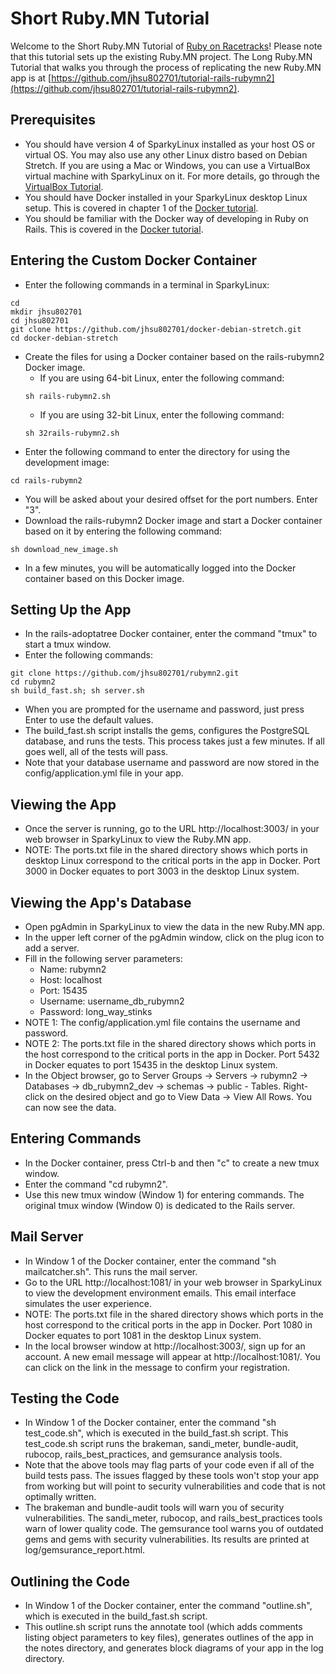 # Short Ruby.MN Tutorial

Welcome to the Short Ruby.MN Tutorial of [Ruby on Racetracks](http://www.rubyonracetracks.com/)!  Please note that this tutorial sets up the existing Ruby.MN project.  The Long Ruby.MN Tutorial that walks you through the process of replicating the new Ruby.MN app is at [https://github.com/jhsu802701/tutorial-rails-rubymn2](https://github.com/jhsu802701/tutorial-rails-rubymn2).

## Prerequisites
* You should have version 4 of SparkyLinux installed as your host OS or virtual OS. You may also use any other Linux distro based on Debian Stretch.  If you are using a Mac or Windows, you can use a VirtualBox virtual machine with SparkyLinux on it. For more details, go through the [VirtualBox Tutorial](https://github.com/jhsu802701/tutorial-virtualbox).
* You should have Docker installed in your SparkyLinux desktop Linux setup.  This is covered in chapter 1 of the [Docker tutorial](https://github.com/jhsu802701/tutorial-docker-stretch).
* You should be familiar with the Docker way of developing in Ruby on Rails.  This is covered in the [Docker tutorial](https://github.com/jhsu802701/tutorial-docker-stretch).

## Entering the Custom Docker Container
* Enter the following commands in a terminal in SparkyLinux:
```
cd
mkdir jhsu802701
cd jhsu802701
git clone https://github.com/jhsu802701/docker-debian-stretch.git
cd docker-debian-stretch
```
* Create the files for using a Docker container based on the rails-rubymn2 Docker image.
  * If you are using 64-bit Linux, enter the following command:
  ```
  sh rails-rubymn2.sh
  ```
  * If you are using 32-bit Linux, enter the following command:
  ```
  sh 32rails-rubymn2.sh
  ```
* Enter the following command to enter the directory for using the development image:
```
cd rails-rubymn2
```
* You will be asked about your desired offset for the port numbers. Enter "3".
* Download the rails-rubymn2 Docker image and start a Docker container based on it by entering the following command:
```
sh download_new_image.sh
```
* In a few minutes, you will be automatically logged into the Docker container based on this Docker image.

## Setting Up the App
* In the rails-adoptatree Docker container, enter the command "tmux" to start a tmux window.
* Enter the following commands:
```
git clone https://github.com/jhsu802701/rubymn2.git
cd rubymn2
sh build_fast.sh; sh server.sh
```
* When you are prompted for the username and password, just press Enter to use the default values.  
* The build_fast.sh script installs the gems, configures the PostgreSQL database, and runs the tests. This process takes just a few minutes. If all goes well, all of the tests will pass.
* Note that your database username and password are now stored in the config/application.yml file in your app.

## Viewing the App
* Once the server is running, go to the URL http://localhost:3003/ in your web browser in SparkyLinux to view the Ruby.MN app.
* NOTE: The ports.txt file in the shared directory shows which ports in desktop Linux correspond to the critical ports in the app in Docker.  Port 3000 in Docker equates to port 3003 in the desktop Linux system.

## Viewing the App's Database
* Open pgAdmin in SparkyLinux to view the data in the new Ruby.MN app.
* In the upper left corner of the pgAdmin window, click on the plug icon to add a server.
* Fill in the following server parameters:
  * Name: rubymn2
  * Host: localhost
  * Port: 15435
  * Username: username_db_rubymn2
  * Password: long_way_stinks
* NOTE 1: The config/application.yml file contains the username and password.
* NOTE 2: The ports.txt file in the shared directory shows which ports in the host correspond to the critical ports in the app in Docker.  Port 5432 in Docker equates to port 15435 in the desktop Linux system.
* In the Object browser, go to Server Groups -> Servers -> rubymn2 -> Databases -> db_rubymn2_dev -> schemas -> public - Tables.  Right-click on the desired object and go to View Data -> View All Rows.  You can now see the data.

## Entering Commands
* In the Docker container, press Ctrl-b and then "c" to create a new tmux window.
* Enter the command "cd rubymn2".
* Use this new tmux window (Window 1) for entering commands.  The original tmux window (Window 0) is dedicated to the Rails server.

## Mail Server
* In Window 1 of the Docker container, enter the command "sh mailcatcher.sh".  This runs the mail server.
* Go to the URL http://localhost:1081/ in your web browser in SparkyLinux to view the development environment emails.  This email interface simulates the user experience.
* NOTE: The ports.txt file in the shared directory shows which ports in the host correspond to the critical ports in the app in Docker.  Port 1080 in Docker equates to port 1081 in the desktop Linux system.
* In the local browser window at http://localhost:3003/, sign up for an account.  A new email message will appear at http://localhost:1081/.  You can click on the link in the message to confirm your registration.

## Testing the Code
* In Window 1 of the Docker container, enter the command "sh test_code.sh", which is executed in the build_fast.sh script.  This test_code.sh script runs the brakeman, sandi_meter, bundle-audit, rubocop, rails_best_practices, and gemsurance analysis tools.
* Note that the above tools may flag parts of your code even if all of the build tests pass.  The issues flagged by these tools won't stop your app from working but will point to security vulnerabilities and code that is not optimally written.
* The brakeman and bundle-audit tools will warn you of security vulnerabilities.  The sandi_meter, rubocop, and rails_best_practices tools warn of lower quality code.  The gemsurance tool warns you of outdated gems and gems with security vulnerabilities.  Its results are printed at log/gemsurance_report.html.

## Outlining the Code
* In Window 1 of the Docker container, enter the command "outline.sh", which is executed in the build_fast.sh script.
* This outline.sh script runs the annotate tool (which adds comments listing object parameters to key files), generates outlines of the app in the notes directory, and generates block diagrams of your app in the log directory.
